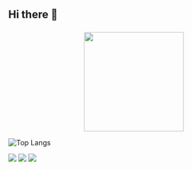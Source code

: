 ## Hi there 👋

###

  <div align="center">
  <img height="200" src="https://media2.giphy.com/media/v1.Y2lkPTc5MGI3NjExeW1oZDdiamNxM3drNzZsZ3hiZXh6a3d1Y3p1NXV5cGp1M2x5MXYxYyZlcD12MV9pbnRlcm5hbF9naWZfYnlfaWQmY3Q9Zw/wes0M1yQt2nmg/giphy.gif" />
</div>


![Top Langs](https://github-readme-stats.vercel.app/api/top-langs/?username=Jxpo&layout=compact&size_weight=0.5&theme=dracula)

<div> 
  <a href="https://www.instagram.com/japakawa_?igsh=bHRiYjRxanIxMDZt&utm_source=qr" target="_blank"><img src="https://img.shields.io/badge/-Instagram-%23E4405F?style=for-the-badge&logo=instagram&logoColor=white" target="_blank"></a>
  <a href = "gmailto:tomasdomingues51@gmail.com"><img src="https://img.shields.io/badge/-Gmail-%23333?style=for-the-badge&logo=gmail&logoColor=white" target="_blank"></a>
  <a href="https://www.linkedin.com/in/tom%C3%A1s-domingues-603019271/" target="_blank"><img src="https://img.shields.io/badge/-LinkedIn-%230077B5?style=for-the-badge&logo=linkedin&logoColor=white" target="_blank"></a> 
  
</div>


